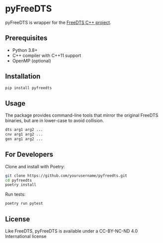 # pyFreeDTS

pyFreeDTS is wrapper for the [FreeDTS C++ project](https://github.com/weria-pezeshkian/FreeDTS).

## Prerequisites

- Python 3.8+
- C++ compiler with C++11 support
- OpenMP (optional)

## Installation

```bash
pip install pyfreedts
```

## Usage

The package provides command-line tools that mirror the original FreeDTS binaries, but are in lower-case to avoid collision.

```bash
dts arg1 arg2 ...
cnv arg1 arg2 ...
gen arg1 arg2 ...
```

## For Developers

Clone and install with Poetry:

```bash
git clone https://github.com/yourusername/pyfreedts.git
cd pyfreedts
poetry install
```

Run tests:

```bash
poetry run pytest
```

## License

Like FreeDTS, pyFreeDTS is available under a CC-BY-NC-ND 4.0 International license